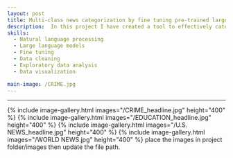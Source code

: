 ```yaml
---
layout: post
title: Multi-class news categorization by fine tuning pre-trained large language models (LLMs)
description:  In this project I have created a tool to effectively categorize news articles given their headlines. Comparative analysis of DistilBERT, DistilBART, RoBERTa, and DistilGPT-2 revealed the superior perormance of DistilBART due to its higher number of learnable paramenters (~230 M). DistilBART achieved 66.3% with 42 labels of news article. Models performance were restricted due to dataset imbalance and overlapping categories. After merging overlapping categories, DistilBART achieved the accuracy of 71.0%. 
skills: 
  - Natural language processing
  - Large language models
  - Fine tuning
  - Data cleaning
  - Exploratory data analysis
  - Data visualization

main-image: /CRIME.jpg
---
```


---
{% include image-gallery.html images="/CRIME_headline.jpg" height="400" %} 
{% include image-gallery.html images="/EDUCATION_headline.jpg" height="400" %}
{% include image-gallery.html images="/U.S. NEWS_headline.jpg" height="400" %}
{% include image-gallery.html images="/WORLD NEWS.jpg" height="400" %}
place the images in project folder/images then update the file path.   

